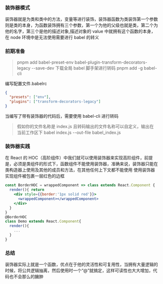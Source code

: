 ### 装饰器模式

装饰器就是为类和类中的方法，变量等进行装饰，装饰器函数为类装饰第一个参数则是类的本身，为函数装饰拥有三个参数，第一个为他的父级也就是类，第二个为他的名字，第三个是他的描述对象,描述对象的 value 中就拥有这个函数的本身，在 node 环境中是无法使用需要进行 babel 的转义

### 前期准备

> pnpm add babel-preset-env babel-plugin-transform-decorators-legacy --save-dev
> 下载全局 babel 脚手架进行转码
> pnpm add -g babel-cli

编写配置文件.babelrc

```json
{
  "presets": ["env"],
  "plugins": ["transform-decorators-legacy"]
}
```

当编写了带有装饰器的代码后，需要使用 babel-cli 进行转码

> 假如你的文件名称是 index.js 且转码输出的文件名称可以自定义，输出在当前工作区下
> babel index.js --out-file babel_index.js

### 装饰器实践

在 React 的 HOC（高阶组件）中我们就可以使用装饰器来实现高阶组件，前提是，必须是类组件的形式下，函数组件不能使用装饰器，准确来说，装饰器只能在类构造器上使用及其他的成员和方法，在其他任何上下文都不能使用
使用装饰器实现组件被包裹一层红色的边框

```jsx
const BorderHOC = wrappedComponent => class extends React.Component {
  render(){ return
    <div style={{border:'1px solid red'}}>
      <wrappedComponent></wrappedComponent>
    </div>
  }
}
@BorderHOC
class Demo extends React.Component{
  render(){
    ...
  }
}
```

### 总结

装饰器实际上就是一个函数，优点在于他的灵活性和可复用性，当拥有大量逻辑的时候，将公共逻辑抽离，然后使用时一个“@”就搞定，这样可读性也大大增加，代码也不会那么的臃肿
